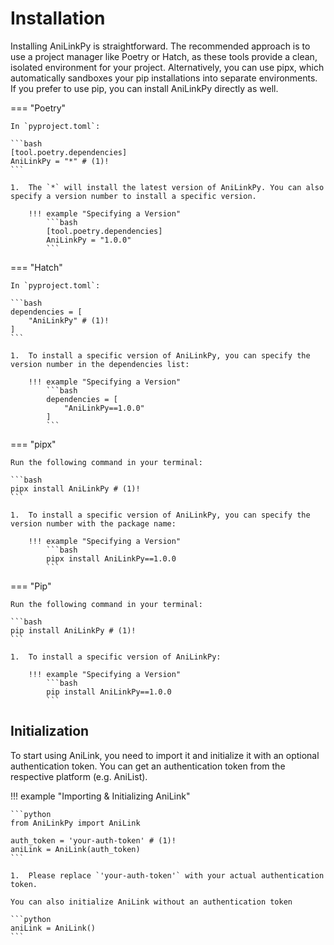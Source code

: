 # Installation

Installing AniLinkPy is straightforward. The recommended approach is to use a project manager like Poetry or Hatch, as these tools provide a clean, isolated environment for your project. Alternatively, you can use pipx, which automatically sandboxes your pip installations into separate environments. If you prefer to use pip, you can install AniLinkPy directly as well.

=== "Poetry"

    In `pyproject.toml`:
    
    ```bash
    [tool.poetry.dependencies]
    AniLinkPy = "*" # (1)!
    ```

    1.  The `*` will install the latest version of AniLinkPy. You can also specify a version number to install a specific version. 

        !!! example "Specifying a Version"
            ```bash
            [tool.poetry.dependencies]
            AniLinkPy = "1.0.0"
            ```

=== "Hatch"

    In `pyproject.toml`:
    
    ```bash
    dependencies = [
        "AniLinkPy" # (1)!
    ]
    ```

    1.  To install a specific version of AniLinkPy, you can specify the version number in the dependencies list:
    
        !!! example "Specifying a Version"
            ```bash
            dependencies = [
                "AniLinkPy==1.0.0"
            ]
            ```

=== "pipx"

    Run the following command in your terminal:    

    ```bash
    pipx install AniLinkPy # (1)!
    ```
    
    1.  To install a specific version of AniLinkPy, you can specify the version number with the package name:
        
        !!! example "Specifying a Version"
            ```bash
            pipx install AniLinkPy==1.0.0
            ```

=== "Pip"

    Run the following command in your terminal:    

    ```bash
    pip install AniLinkPy # (1)!
    ```
    
    1.  To install a specific version of AniLinkPy:
    
        !!! example "Specifying a Version"
            ```bash
            pip install AniLinkPy==1.0.0
            ```

## Initialization

To start using AniLink, you need to import it and initialize it with an optional authentication token. You can get an authentication token from the respective platform (e.g. AniList).

!!! example "Importing & Initializing AniLink"

    ```python
    from AniLinkPy import AniLink

    auth_token = 'your-auth-token' # (1)!
    aniLink = AniLink(auth_token)
    ```

    1.  Please replace `'your-auth-token'` with your actual authentication token.

    You can also initialize AniLink without an authentication token
    
    ```python
    aniLink = AniLink()
    ```
